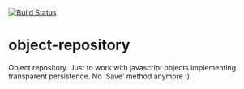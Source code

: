 [![Build Status](https://travis-ci.com/unsegnor/object-repository.svg?branch=master)](https://travis-ci.com/unsegnor/object-repository)
# object-repository
Object repository. Just to work with javascript objects implementing transparent persistence. No 'Save' method anymore :)

